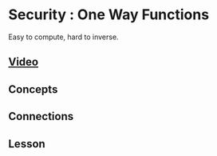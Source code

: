 # Security : One Way Functions
Easy to compute, hard to inverse.

## [Video]()

## Concepts

## Connections

## Lesson
